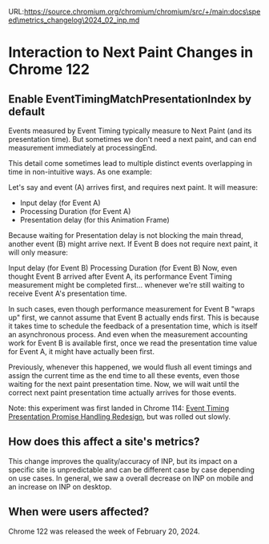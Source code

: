 URL:https://source.chromium.org/chromium/chromium/src/+/main:docs\speed\metrics_changelog\2024_02_inp.md
# Interaction to Next Paint Changes in Chrome 122

## Enable EventTimingMatchPresentationIndex by default

Events measured by Event Timing typically measure to Next Paint (and its
presentation time). But sometimes we don't need a next paint, and can end
measurement immediately at processingEnd.

This detail come sometimes lead to multiple distinct events overlapping in time
in non-intuitive ways. As one example:

Let's say and event (A) arrives first, and requires next paint. It will
measure:

* Input delay (for Event A)
* Processing Duration (for Event A)
* Presentation delay (for this Animation Frame)

Because waiting for Presentation delay is not blocking the main thread, another
event (B) might arrive next. If Event B does not require next paint, it will
only measure:

Input delay (for Event B)
Processing Duration (for Event B)
Now, even thought Event B arrived after Event A, its performance Event Timing
measurement might be completed first... whenever we're still waiting to receive
Event A's presentation time.

In such cases, even though performance measurement for Event B "wraps up"
first, we cannot assume that Event B actually ends first. This is because it
takes time to schedule the feedback of a presentation time, which is itself an
asynchronous process. And even when the measurement accounting work for Event B
is available first, once we read the presentation time value for Event A, it
might have actually been first.

Previously, whenever this happened, we would flush all event timings and assign
the current time as the end time to all these events, even those waiting for
the next paint presentation time. Now, we will wait until the correct next
paint presentation time actually arrives for those events.

Note: this experiment was first landed in Chrome 114: [Event Timing Presentation Promise Handling Redesign](https://chromium.googlesource.com/chromium/src/+/ce150839f2930a7d59b3850ca8e7d02210101f08),
but was rolled out slowly.

## How does this affect a site's metrics?

This change improves the quality/accuracy of INP, but its impact on a specific
site is unpredictable and can be different case by case depending on use cases.
In general, we saw a overall decrease on INP on mobile and an increase on INP
on desktop.

## When were users affected?

Chrome 122 was released the week of February 20, 2024.
